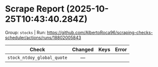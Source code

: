 # Scrape Report (2025-10-25T10:43:40.284Z)

Group: `stocks`  |  Run: https://github.com/AlbertoRoca96/scraping-checks-scheduler/actions/runs/18802005843

| Check | Changed | Keys | Error |
|---|:---:|:--|:--|
| `stock_ntdoy_global_quote` | — |  |  |
